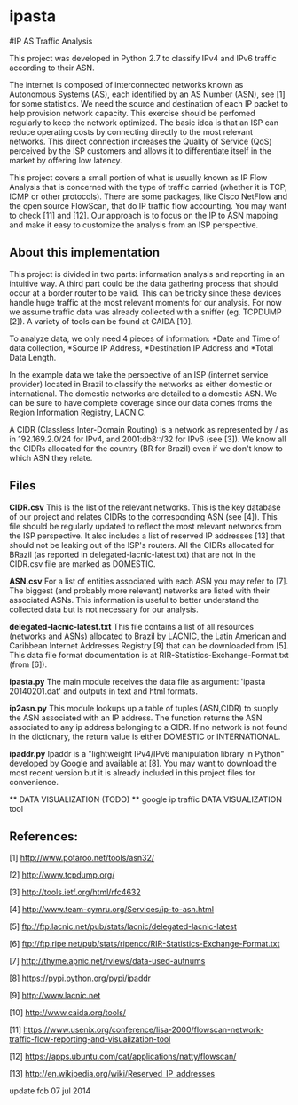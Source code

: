 ipasta
======

#IP AS Traffic Analysis

This project was developed in Python 2.7 to classify IPv4 and IPv6 traffic according to their ASN. 

The internet is composed of interconnected networks known as Autonomous Systems (AS), each identified by an AS Number (ASN), see [1] for some statistics. 
We need the source and destination of each IP packet to help provision network capacity. This exercise should be perfomed regularly to keep the network optimized. The basic idea is that an ISP can reduce operating costs by connecting directly to the most relevant networks. This direct connection increases the Quality of Service (QoS) perceived by the ISP customers and allows it to differentiate itself in the market by offering low latency. 

This project covers a small portion of what is usually known as IP Flow Analysis that is concerned with the type of traffic carried (whether it is TCP, ICMP or other protocols). There are some packages, like Cisco NetFlow and the open source FlowScan, that do IP traffic flow accounting. You may want to check [11] and [12]. Our approach is to focus on the IP to ASN mapping and make it easy to customize the analysis from an ISP perspective. 

## About this implementation

This project is divided in two parts: information analysis and reporting in an intuitive way. A third part could be the data gathering process that should occur at a border router to be valid. This can be tricky since these devices handle huge traffic at the most relevant moments for our analysis. For now we assume traffic data was already collected with a sniffer (eg. TCPDUMP [2]). A variety of tools can be found at CAIDA [10]. 

To analyze data, we only need 4 pieces of information: 
*Date and Time of data collection, 
*Source IP Address, 
*Destination IP Address and 
*Total Data Length.

In the example data we take the perspective of an ISP (internet service provider) located in Brazil to classify the networks as either domestic or international. The domestic networks are detailed to a domestic ASN. We can be sure to have complete coverage since our data comes froms the Region Information Registry, LACNIC. 

A CIDR (Classless Inter-Domain Routing) is a network as represented by <ip>/<mask> as in 192.169.2.0/24 for IPv4, and 2001:db8::/32 for IPv6 (see [3]). We know all the CIDRs allocated for the country (BR for Brazil) even if we don't know to which ASN they relate. 

## Files

**CIDR.csv**
This is the list of the relevant networks. This is the key database of our project and relates CIDRs to the corresponding ASN (see [4]). This file should be regularly updated to reflect the most relevant networks from the ISP perspective. It also includes a list of reserved IP addresses [13] that should not be leaking out of the ISP's routers. All the CIDRs allocated for BRazil (as reported in delegated-lacnic-latest.txt) that are not in the CIDR.csv file are marked as DOMESTIC. 

**ASN.csv**
For a list of entities associated with each ASN you may refer to [7]. The biggest (and probably more relevant) networks are listed with their associated ASNs. This information is useful to better understand the collected data but is not necessary for our analysis. 

**delegated-lacnic-latest.txt**
This file contains a list of all resources (networks and ASNs) allocated to Brazil by LACNIC, the Latin American and Caribbean Internet Addresses Registry [9] that can be downloaded from [5]. This data file format documentation is at RIR-Statistics-Exchange-Format.txt (from [6]). 

**ipasta.py**
The main module receives the data file as argument: 'ipasta 20140201.dat' and outputs in text and html formats.

**ip2asn.py**
This module lookups up a table of tuples (ASN,CIDR) to supply the ASN associated with an IP address.
The function returns the ASN associated to any ip address belonging to a CIDR. 
If no network is not found in the dictionary, the return value is either DOMESTIC or INTERNATIONAL.

**ipaddr.py**
Ipaddr is a "lightweight IPv4/IPv6 manipulation library in Python" developed by Google and available at [8]. You may want to download the most recent version but it is already included in this project files for convenience.

** DATA VISUALIZATION (TODO) **
google ip traffic DATA VISUALIZATION tool

## References:

[1] http://www.potaroo.net/tools/asn32/

[2] http://www.tcpdump.org/

[3] http://tools.ietf.org/html/rfc4632

[4] http://www.team-cymru.org/Services/ip-to-asn.html

[5] ftp://ftp.lacnic.net/pub/stats/lacnic/delegated-lacnic-latest

[6] ftp://ftp.ripe.net/pub/stats/ripencc/RIR-Statistics-Exchange-Format.txt

[7] http://thyme.apnic.net/rviews/data-used-autnums

[8] https://pypi.python.org/pypi/ipaddr

[9] http://www.lacnic.net 

[10] http://www.caida.org/tools/

[11] https://www.usenix.org/conference/lisa-2000/flowscan-network-traffic-flow-reporting-and-visualization-tool

[12] https://apps.ubuntu.com/cat/applications/natty/flowscan/

[13] http://en.wikipedia.org/wiki/Reserved_IP_addresses

update fcb 07 jul 2014

